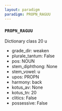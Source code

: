 ```yaml
---
layout: paradigm
paradigm: PROPN_RAGUU
---
```

### ` PROPN_RAGUU `

Dictionary class 20 u
* grade_dir: weaken
* plurale_tantum: False
* pos: NOUN
* stem_diphthong: None
* stem_vowel: u
* upos: PROPN
* harmony: back
* kotus_av: None
* kotus_tn: 20
* clitics: False
* possessive: False
